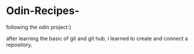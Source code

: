 # Odin-Recipes-
following the odin project:)

after learning the basic of git and git hub, i learned to create and connect a repository. 
